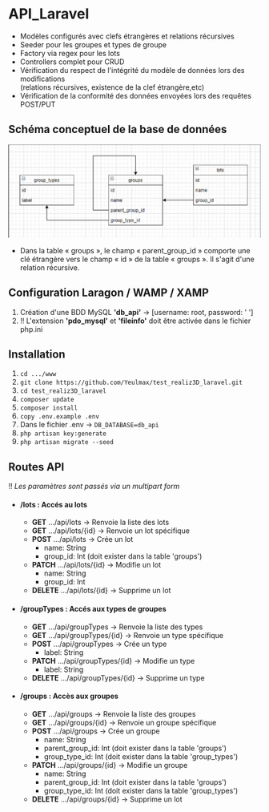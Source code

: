# API_Laravel
* Modèles configurés avec clefs étrangères et relations récursives
* Seeder pour les groupes et types de groupe
* Factory via regex pour les lots
* Controllers complet pour CRUD
* Vérification du respect de l'intégrité du modèle de données lors des modifications<br> (relations récursives, existence de la clef étrangère,etc)
* Vérification de la conformité des données envoyées lors des requêtes POST/PUT

## Schéma conceptuel de la base de données
![](resources/img/BDD.png)
* Dans la table « groups », le champ « parent_group_id » comporte une clé étrangère vers le champ « id » de la table « groups ». Il s'agit d'une relation récursive.

## Configuration Laragon / WAMP / XAMP
1. Création d'une BDD MySQL **'db_api'** -> [username: root, password: ' ']
2. ‼️ L'extension **'pdo_mysql'** et **'fileinfo'** doit être activée dans le fichier php.ini

## Installation
1. `cd .../www`
2. `git clone https://github.com/Yeulmax/test_realiz3D_laravel.git`
3. `cd test_realiz3D_laravel`
4. `composer update`
5. `composer install`
6. `copy .env.example .env`
7. Dans le fichier .env -> `DB_DATABASE=db_api`
8. `php artisan key:generate`
9. `php artisan migrate --seed`


## Routes API
‼️  *Les paramètres sont passés via un multipart form*
* #### /lots : Accés au lots
  * **GET** .../api/lots  -> Renvoie la liste des lots
  * **GET** .../api/lots/{id} -> Renvoie un lot spécifique
  * **POST** .../api/lots -> Crée un lot
    * name: String
    * group_id: Int (doit exister dans la table 'groups')
  * **PATCH** .../api/lots/{id} -> Modifie un lot
    * name: String
    * group_id: Int
  * **DELETE** .../api/lots/{id} -> Supprime un lot

* #### /groupTypes : Accés aux types de groupes
  * **GET** .../api/groupTypes  -> Renvoie la liste des types
  * **GET** .../api/groupTypes/{id} -> Renvoie un type spécifique
  * **POST** .../api/groupTypes -> Crée un type
    * label: String
  * **PATCH** .../api/groupTypes/{id} -> Modifie un type
    * label: String
  * **DELETE** .../api/groupTypes/{id} -> Supprime un type

* #### /groups : Accès aux groupes
  * **GET** .../api/groups  -> Renvoie la liste des groupes
  * **GET** .../api/groups/{id} -> Renvoie un groupe spécifique
  * **POST** .../api/groups -> Crée un groupe
    * name: String
    * parent_group_id: Int (doit exister dans la table 'groups')
    * group_type_id: Int (doit exister dans la table 'group_types')
  * **PATCH** .../api/groups/{id} -> Modifie un groupe
    * name: String
    * parent_group_id: Int (doit exister dans la table 'groups')
    * group_type_id: Int (doit exister dans la table 'group_types')
  * **DELETE** .../api/groups/{id} -> Supprime un lot
